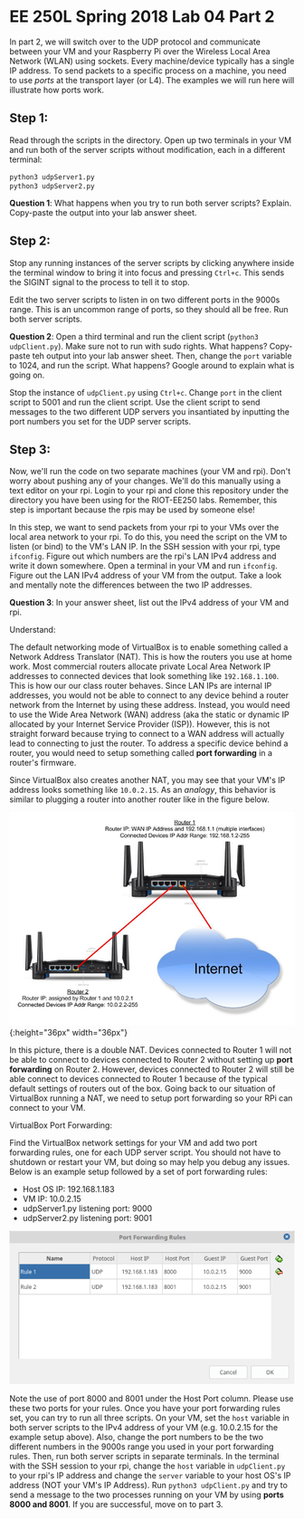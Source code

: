 # **EE 250L Spring 2018 Lab 04 Part 2**

In part 2, we will switch over to the UDP protocol and communicate between your
VM and your Raspberry Pi over the Wireless Local Area Network (WLAN) using
sockets. Every machine/device typically has a single IP address. To send packets 
to a specific process on a machine, you need to use *ports* at the transport
layer (or L4). The examples we will run here will illustrate how ports work.

## Step 1:

Read through the scripts in the directory. Open up two terminals in your VM and 
run both of the server scripts without modification, each in a different 
terminal:

    python3 udpServer1.py
    python3 udpServer2.py

**Question 1**: What happens when you try to run both server scripts? Explain.
Copy-paste the output into your lab answer sheet.

## Step 2:

Stop any running instances of the server scripts by clicking anywhere inside the
terminal window to bring it into focus and pressing `Ctrl+c`. This sends the 
SIGINT signal to the process to tell it to stop.

Edit the two server scripts to listen in on two different ports in the 9000s 
range. This is an uncommon range of ports, so they should all be free. Run both 
server scripts. 

**Question 2**: Open a third terminal and run the client script 
(`python3 udpClient.py`). Make sure not to run with sudo rights. What happens? 
Copy-paste teh output into your lab answer sheet. Then, change the `port` 
variable to 1024, and run the script. What happens? Google around to explain 
what is going on.

Stop the instance of `udpClient.py` using `Ctrl+c`. Change `port` in the client
script to 5001 and run the client script. Use the client script to send messages
to the two different UDP servers you insantiated by inputting the port numbers 
you set for the UDP server scripts.

## Step 3:

Now, we'll run the code on two separate machines (your VM and rpi). Don't worry 
about pushing any of your changes. We'll do this manually using a text editor
on your rpi. Login to your rpi and clone this repository under the directory you 
have been using for the RIOT-EE250 labs. Remember, this step is important 
because the rpis may be used by someone else!

In this step, we want to send packets from your rpi to your VMs over the local area network 
to your rpi. To do this, you need the script on the VM to listen (or bind) to 
the VM's LAN IP. In the SSH session with your rpi, type `ifconfig`. Figure out
which numbers are the rpi's LAN IPv4 address and write it down somewhere. Open a
terminal in your VM and run `ifconfig`. Figure out the LAN IPv4 address of your 
VM from the output. Take a look and mentally note the differences between the 
two IP addresses.

**Question 3**: In your answer sheet, list out the IPv4 address of your VM and
rpi. 

Understand:

The default networking mode of VirtualBox is to enable something called a 
Network Address Translator (NAT). This is how the routers you use at home work.
Most commercial routers allocate private Local Area Network IP addresses to 
connected devices that look something like `192.168.1.100`. This is how our
our class router behaves. Since LAN IPs are internal IP addresses,
you would not be able to connect to any device behind a router network from the
Internet by using these address. Instead, you would need to use the Wide Area
Network (WAN) address (aka the static or dynamic IP allocated by your Internet
Service Provider (ISP)). However, this is not straight forward because trying 
to connect to a WAN address will actually lead to connecting to just the router.
To address a specific device behind a router, you would need to setup something 
called **port forwarding** in a router's firmware.

Since VirtualBox also creates another NAT, you may see that your VM's IP address
looks something like `10.0.2.15`. As an *analogy*, this behavior is similar to 
plugging a router into another router like in the figure below.

![Picture](double_NAT.jpg){:height="36px" width="36px"}

In this picture, there is a double NAT. Devices connected to Router 1 will not
be able to connect to devices connected to Router 2 without setting up 
**port forwarding** on Router 2. However, devices connected to Router 2 will 
still be able connect to devices connected to Router 1 because of the typical 
default settings of routers out of the box. Going back to our situation of 
VirtualBox running a NAT, we need to setup port forwarding so your RPi can 
connect to your VM.

VirtualBox Port Forwarding:

Find the VirtualBox network settings for your VM and add two port forwarding 
rules, one for each UDP server script. You should not have to shutdown or 
restart your VM, but doing so may help you debug any issues. Below is an example
setup followed by a set of port forwarding rules:

 * Host OS IP: 192.168.1.183
 * VM IP: 10.0.2.15
 * udpServer1.py listening port: 9000
 * udpServer2.py listening port: 9001

 ![Picture](vbox_ip_forwarding.png)

Note the use of port 8000 and 8001 under the Host Port column. Please use these
two ports for your rules. Once you have your port forwarding rules set, 
you can try to run all three scripts. On your VM, set the `host` variable in 
both server scripts to the IPv4 address of your VM (e.g. 10.0.2.15 for the 
example setup above). Also, change the port numbers to be the two different 
numbers in the 9000s range you used in your port forwarding rules. Then, run 
both server scripts in separate terminals. In the terminal with the SSH session 
to your rpi, change the `host` variable in `udpClient.py` to your rpi's IP 
address and change the `server` variable to your host OS's IP address (NOT your 
VM's IP Address). Run `python3 udpClient.py` and try to send a message to the 
two processes running on your VM by using **ports 8000 and 8001**. If you are 
successful, move on to part 3.
